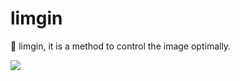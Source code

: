 # limgin
🚀 limgin, it is a method to control the image optimally.

![](https://github.com/konojunya/limgin/blob/master/screenshots/limgin.gif?raw=true) 
